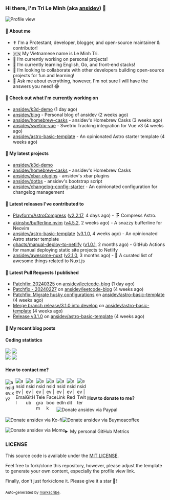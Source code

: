 ### Hi there, I'm Tri Le Minh (aka [ansidev][website]) 👋

<img src="https://komarev.com/ghpvc/?username=ansidev" alt="Profile view" />

#### 📕 About me

- ✝️ I'm a Protestant, developer, blogger, and open-source maintainer & contributor!
- 🇻🇳 My Vietnamese name is Le Minh Tri.
- 🔭 I’m currently working on personal projects!
- 🌱 I’m currently learning English, Go, and front-end stacks!
- 👯 I’m looking to collaborate with other developers building open-source projects for fun and learning!
- 💬 Ask me about everything, however, I'm not sure I will have the answers you need! 😂

#### 👷 Check out what I'm currently working on

- [ansidev/k3d-demo](https://github.com/ansidev/k3d-demo) (1 day ago)
- [ansidev/blog](https://github.com/ansidev/blog) - Personal blog of ansidev (2 weeks ago)
- [ansidev/homebrew-casks](https://github.com/ansidev/homebrew-casks) - ansidev's Homebrew Casks (3 weeks ago)
- [ansidev/swetrix-vue](https://github.com/ansidev/swetrix-vue) - Swetrix Tracking integration for Vue v3 (4 weeks ago)
- [ansidev/astro-basic-template](https://github.com/ansidev/astro-basic-template) - An opinionated Astro starter template (4 weeks ago)

#### 🌱 My latest projects

- [ansidev/k3d-demo](https://github.com/ansidev/k3d-demo)
- [ansidev/homebrew-casks](https://github.com/ansidev/homebrew-casks) - ansidev's Homebrew Casks
- [ansidev/xbar-plugins](https://github.com/ansidev/xbar-plugins) - ansidev's xbar plugins
- [ansidev/dotbs](https://github.com/ansidev/dotbs) - ansidev's bootstrap script
- [ansidev/changelog-config-starter](https://github.com/ansidev/changelog-config-starter) - An opinionated configuration for changelog management

#### 🔭 Latest releases I've contributed to

- [Playform/AstroCompress](https://github.com/Playform/AstroCompress) ([v2.2.17](https://github.com/Playform/AstroCompress/releases/tag/v2.2.17), 4 days ago) - 🗜️ Compress Astro.
- [akinsho/bufferline.nvim](https://github.com/akinsho/bufferline.nvim) ([v4.5.2](https://github.com/akinsho/bufferline.nvim/releases/tag/v4.5.2), 2 weeks ago) - A snazzy bufferline for Neovim
- [ansidev/astro-basic-template](https://github.com/ansidev/astro-basic-template) ([v3.1.0](https://github.com/ansidev/astro-basic-template/releases/tag/v3.1.0), 4 weeks ago) - An opinionated Astro starter template
- [ghacts/manual-deploy-to-netlify](https://github.com/ghacts/manual-deploy-to-netlify) ([v1.0.1](https://github.com/ghacts/manual-deploy-to-netlify/releases/tag/v1.0.1), 2 months ago) - GitHub Actions for manual deploying static site projects to Netlify
- [ansidev/awesome-nuxt](https://github.com/ansidev/awesome-nuxt) ([v2.1.0](https://github.com/ansidev/awesome-nuxt/releases/tag/v2.1.0), 3 months ago) - 🎉 A curated list of awesome things related to Nuxt.js

#### 🔨 Latest Pull Requests I published

- [Patchfix: 20240325](https://github.com/ansidev/leetcode-blog/pull/545) on [ansidev/leetcode-blog](https://github.com/ansidev/leetcode-blog) (1 day ago)
- [Patchfix - 20240227](https://github.com/ansidev/leetcode-blog/pull/506) on [ansidev/leetcode-blog](https://github.com/ansidev/leetcode-blog) (4 weeks ago)
- [Patchfix: Migrate husky configurations](https://github.com/ansidev/astro-basic-template/pull/424) on [ansidev/astro-basic-template](https://github.com/ansidev/astro-basic-template) (4 weeks ago)
- [Merge branch release/3.1.0 into develop](https://github.com/ansidev/astro-basic-template/pull/422) on [ansidev/astro-basic-template](https://github.com/ansidev/astro-basic-template) (4 weeks ago)
- [Release v3.1.0](https://github.com/ansidev/astro-basic-template/pull/419) on [ansidev/astro-basic-template](https://github.com/ansidev/astro-basic-template) (4 weeks ago)

#### 📜 My recent blog posts

<!-- BLOG-POST-LIST:START --><!-- BLOG-POST-LIST:END -->

#### Coding statistics

<img
  src="https://github-profile-summary-cards.vercel.app/api/cards/stats?username=ansidev&theme=github_dark"
  style="display: inline; width: 320px;"
/>
<img
  src="https://github-profile-summary-cards.vercel.app/api/cards/productive-time?username=ansidev&theme=github_dark&utcOffset=7"
  style="display: inline; width: 320px;"
/>
<br />
<img
  src="https://github-profile-summary-cards.vercel.app/api/cards/repos-per-language?username=ansidev&theme=github_dark"
  style="display: inline; width: 320px;"
/>
<img
  src="https://github-profile-summary-cards.vercel.app/api/cards/most-commit-language?username=ansidev&theme=github_dark"
  style="display: inline; width: 320px;"
/>

#### How to contact me?

[<img align="left" width="32px" src="https://ansidev.xyz/pwa-192x192.png"                alt="ansidev.xyz" style="padding-top: 4px;" />][website]
<a href="mailto:ansidev@gmail.com">
 <img align="left" width="32px" src="https://img.icons8.com/fluency/32/gmail-new.png"    alt="ansidev | Email" />
</a>
[<img align="left" width="32px" src="https://img.icons8.com/fluency/32/github.png"       alt="ansidev | GitHub" />][github]
[<img align="left" width="32px" src="https://img.icons8.com/fluency/32/telegram-app.png" alt="ansidev | Telegram" />][telegram]
[<img align="left" width="32px" src="https://img.icons8.com/fluency/32/facebook.png"     alt="ansidev | Facebook" />][facebook]
[<img align="left" width="32px" src="https://img.icons8.com/fluency/32/linkedin.png"     alt="ansidev | LinkedIn" />][linkedin]
[<img align="left" width="32px" src="https://img.icons8.com/fluency/32/reddit.png"       alt="ansidev | Reddit" />][reddit]
[<img align="left" width="32px" src="https://img.icons8.com/fluency/32/twitter.png"      alt="ansidev | Twitter" />][twitter]

<br/>
<br/>

#### How to donate to me?

[<img align="left" height="32px" src="https://www.paypalobjects.com/paypal-ui/logos/svg/paypal-color.svg"  alt="Donate ansidev via Paypal" />][paypal]
[<img align="left" height="32px" src="https://storage.ko-fi.com/cdn/brandasset/kofi_bg_tag_white.png"      alt="Donate ansidev via  Ko-fi" />][kofi]
[<img align="left" height="32px" src="https://cdn.buymeacoffee.com/buttons/v2/default-yellow.png"          alt="Donate ansidev via Buymeacoffee" />][buymeacoffee]
[<img align="left" height="32px" src="https://ansidev.xyz/imgs/momo_icon_rectangle_pinkbg_RGB.png"         alt="Donate ansidev via Momo" />][momo]

<br/>
<br/>

[website]: https://ansidev.xyz/?utm_source=github&utm_medium=readme
[email]: ansidev@gmail.com
[github]: https://github.com/ansidev
[facebook]: https://facebook.com/leminhtri.py
[telegram]: https://t.me/ansidev
[twitter]: https://twitter.com/ansidev
[linkedin]: https://linkedin.com/in/tri-le-minh-1b05bb51/
[reddit]: https://reddit.com/u/ansidev
[paypal]: https://paypal.me/ansidev
[kofi]: https://ko-fi.com/ansidev
[buymeacoffee]: https://buymeacoffee.com/ansidev
[momo]: https://me.momo.vn/ansidev

<br/>
<br/>

<details>
  <summary>My personal GitHub Metrics</summary>
  <br/>
  <img src="./github_metrics_01.svg" />
  <img src="./github_metrics_02.svg" />
</details>

### LICENSE

This source code is available under the [MIT LICENSE](/LICENSE).

Feel free to fork/clone this repository, however, please adjust the template to generate your own content, especially the profile view link.

Finally, don't just fork/clone it. Please give it a star :star2:!

<sub>Auto-generated by [markscribe](https://github.com/muesli/markscribe).</sub>
